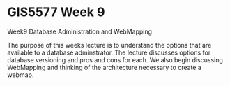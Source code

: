 # GIS5577 Week 9

Week9 Database Administration and WebMapping


The purpose of this weeks lecture is to understand the options that are available to a database adminstrator. The lecture discusses options for database versioning and pros and cons for each. We also begin discussing WebMapping and thinking of the architecture necessary to create a webmap.